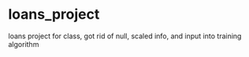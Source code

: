 # loans_project
loans project for class, got rid of null, scaled info, and input into training algorithm
